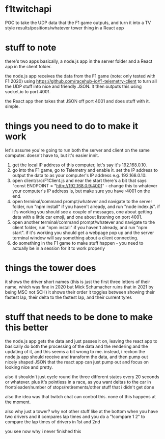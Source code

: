 # f1twitchapi

POC to take the UDP data that the F1 game outputs, and turn it into a TV style results/positions/whatever tower thing in a React app

# stuff to note

there's two apps basically, a node.js app in the server folder and a React app in the client folder. 

the node.js app receives the data from the F1 game (note: only tested with F1 2020) using https://github.com/racehub-io/f1-telemetry-client to turn all the UDP stuff into nice and friendly JSON. It then outputs this using socket.io to port 4001.

the React app then takes that JSON off port 4001 and does stuff with it. simple.

# things you need to do to make it work

let's assume you're going to run both the server and client on the same computer. doesn't have to, but it's easier innit.

1) get the local IP address of this computer, let's say it's 192.168.0.10.
2) go into the F1 game, go to Telemetry and enable it. set the IP address to output the data to as your computer's IP address e.g. 192.168.0.10.
3) open client/src/F1Client.js and near the start there's a bit that says "const ENDPOINT = "http://192.168.0.9:4001" - change this to whatever your computer's IP address is, but make sure you have :4001 on the end.
4) open terminal/command prompt/whatever and navigate to the server folder, run "npm install" if you haven't already, and run "node index.js". if it's working you should see a couple of messages, one about getting data with a little car emoji, and one about listening on port 4001.
5) open another terminal/command prompt/whatever and navigate to the client folder, run "npm install" if you haven't already, and run "npm start". if it's working you should get a webpage pop up and the server terminal window will say something about a client connecting.
6) do something in the F1 game to make stuff happen - you need to actually be in a session for it to work properly

# things the tower does

it shows the driver short names (this is just the first three letters of their name, which was fine in 2020 but Mick Schumacher ruins that in 2021 by being MSC not SCH)
it shows their order
it toggles between showing their fastest lap, their delta to the fastest lap, and their current tyres

# stuff that needs to be done to make this better

the node.js app gets the data and just passes it on, leaving the react app to basically do both the processing of the data and the rendering and the updating of it, and this seems a bit wrong to me. instead, i reckon the node.js app should receive and transform the data, and then pump out nicely shaped JSON that the react app can just pump out and focus on looking nice and pretty.

also it shouldn't just cycle round the three different states every 20 seconds or whatever. plus it's pointless in a race, as you want deltas to the car in front/leader/number of stops/retirements/other stuff that i didn't get done

also the idea was that twitch chat can control this. none of this happens at the moment.

also why just a tower? why not other stuff like at the bottom when you have two drivers and it compares lap times and you do a "!compare 1 2" to compare the lap times of drivers in 1st and 2nd

you see now why i never finished this

